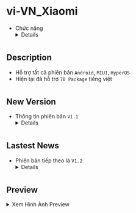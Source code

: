 # vi-VN_Xiaomi
- Chức năng<details>
Thêm `Tiếng Việt` cho `ROM` không hỗ trợ </details>

#
## Description
- Hỗ trợ tất cả phiên bản `Android`, `MIUI`, `HyperOS`
- Hiện tại đã hỗ trợ `70 Package` tiếng việt

#
## New Version
- Thông tin phiên bản `V1.1` <details>
Phiên bản này hỗ trợ `70 Package` </details>

#
## Lastest News
- Phiên bản tiếp theo là `V1.2` <details>
Phiên bản mới này sẽ hỗ trợ thêm `Âm Lịch`
và `Siêu Hình Nền` cho các máy không hỗ trợ </details>

#
## Preview
<details><summary>Xem Hình Ảnh Preview</summary>

![com.android.settings_1](https://raw.githubusercontent.com/YuYu-VN/vi-VN_Xiaomi/YuYu/com.android.settings_1.jpg)
</details>
